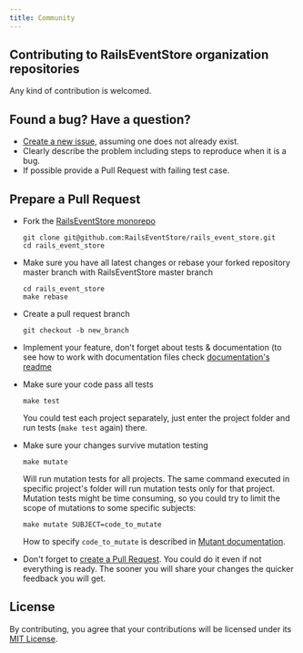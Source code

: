 ```yaml
---
title: Community
---
```



<h2 class="text-black mb-6">Contributing to RailsEventStore organization repositories</h2>

Any kind of contribution is welcomed.

<h2 class="text-black mt-12 mb-6">Found a bug? Have a question?</h2>

- [Create a new issue](https://help.github.com/articles/creating-an-issue/), assuming one does not already exist.
- Clearly describe the problem including steps to reproduce when it is a bug.
- If possible provide a Pull Request with failing test case.

<h2 class="text-black mt-12 mb-6">Prepare a Pull Request</h2>

- Fork the [RailsEventStore monorepo](https://github.com/RailsEventStore/rails_event_store)

  ```
  git clone git@github.com:RailsEventStore/rails_event_store.git
  cd rails_event_store
  ```

- Make sure you have all latest changes or rebase your forked repository master branch with RailsEventStore master branch

  ```
  cd rails_event_store
  make rebase
  ```

- Create a pull request branch

  ```
  git checkout -b new_branch
  ```

- Implement your feature, don't forget about tests & documentation (to see how to work with documentation files check [documentation's readme ](https://github.com/RailsEventStore/rails_event_store/blob/master/railseventstore.org/README.md)

- Make sure your code pass all tests

  ```
  make test
  ```

  You could test each project separately, just enter the project folder and run tests (`make test` again) there.

- Make sure your changes survive mutation testing

  ```
  make mutate
  ```

  Will run mutation tests for all projects. The same command executed in specific project's folder will run mutation tests only for that project.
  Mutation tests might be time consuming, so you could try to limit the scope of mutations to some specific subjects:

  ```
  make mutate SUBJECT=code_to_mutate
  ```

  How to specify `code_to_mutate` is described in [Mutant documentation](https://github.com/mbj/mutant#test-selection).

- Don't forget to [create a Pull Request](https://help.github.com/articles/creating-a-pull-request-from-a-fork/). You could do it even if not everything is ready. The sooner you will share your changes the quicker feedback you will get.

<h2 class="text-black mt-12 mb-6">License</h2>

By contributing, you agree that your contributions will be licensed under its [MIT License](https://github.com/RailsEventStore/rails_event_store/blob/master/LICENSE).
